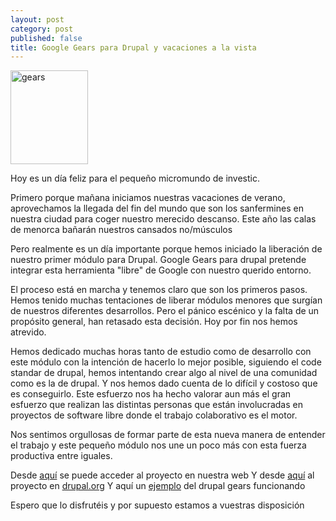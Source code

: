 ```yaml
---
layout: post
category: post
published: false
title: Google Gears para Drupal y vacaciones a la vista
---
```


<img src="/files/u1/gears.png" width="124" height="150" alt="gears" />

Hoy es un día feliz para el pequeño micromundo de investic.

Primero porque mañana iniciamos nuestras vacaciones de verano, aprovechamos la llegada del fin del mundo que son los sanfermines en nuestra ciudad para coger nuestro merecido descanso. Este año las calas de menorca bañarán nuestros cansados no/músculos

Pero realmente es un día  importante porque hemos iniciado la liberación de nuestro primer módulo para Drupal. Google Gears para drupal pretende integrar esta herramienta "libre" de Google con nuestro querido entorno. 

El proceso está en marcha y tenemos claro que son los primeros pasos. Hemos tenido muchas tentaciones de liberar módulos menores que surgían de nuestros diferentes desarrollos. Pero el pánico escénico y la falta de un propósito general, han retasado esta decisión. Hoy por fin nos hemos atrevido. 

Hemos dedicado muchas horas tanto de estudio como de desarrollo con este módulo con la intención de hacerlo lo mejor posible, siguiendo el code standar de drupal, hemos intentando crear algo al nivel de una comunidad como es la de drupal. Y  nos hemos dado cuenta de lo difícil y costoso que es conseguirlo. Este esfuerzo nos ha hecho valorar aun más el gran esfuerzo que realizan las distintas personas que están involucradas en proyectos de software libre donde el trabajo colaborativo es el motor.

Nos sentimos orgullosas de formar parte de esta nueva manera de entender el trabajo y este pequeño módulo nos une un poco más con esta fuerza productiva entre iguales.

Desde <a href="http://www.investic.net/proyectos/gears" title="gears">aquí</a> se puede acceder al proyecto en nuestra web 
Y desde <a href="http://drupal.org/project/gears" title="gears">aquí</a> al proyecto en <a href="http://www.drupal.org" title="drupal">drupal.org</a>
Y aquí un <a href="http://www.investic.net/clientes" title="ejemplo gears">ejemplo</a> del drupal gears funcionando 

Espero que lo disfrutéis y por supuesto  estamos a vuestras disposición 


